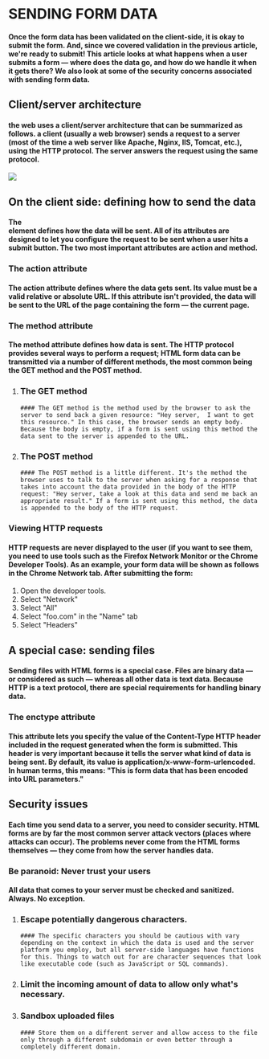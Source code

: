 # SENDING FORM DATA

#### Once the form data has been validated on the client-side, it is okay to submit the form. And, since we covered validation in the previous article, we're ready to submit! This article looks at what happens when a user submits a form — where does the data go, and how do we handle it when it gets there? We also look at some of the security concerns associated with sending form data.

## Client/server architecture
#### the web uses a client/server architecture that can be summarized as follows. a client (usually a web browser) sends a request to a server (most of the time a web server like Apache, Nginx, IIS, Tomcat, etc.), using the HTTP protocol. The server answers the request using the same protocol.

![](https://developer.mozilla.org/en-US/docs/Learn/Forms/Sending_and_retrieving_form_data/client-server.png )

## On the client side: defining how to send the data
#### The <form> element defines how the data will be sent. All of its attributes are designed to let you configure the request to be sent when a user hits a submit button. The two most important attributes are action and method.
### The action attribute
#### The action attribute defines where the data gets sent. Its value must be a valid relative or absolute URL. If this attribute isn't provided, the data will be sent to the URL of the page containing the form — the current page.

### The method attribute
#### The method attribute defines how data is sent. The HTTP protocol provides several ways to perform a request; HTML form data can be transmitted via a number of different methods, the most common being the GET method and the POST method.

1. ### The GET method
       #### The GET method is the method used by the browser to ask the server to send back a given resource: "Hey server,  I want to get this resource." In this case, the browser sends an empty body. Because the body is empty, if a form is sent using this method the data sent to the server is appended to the URL.
2. ### The POST method
       #### The POST method is a little different. It's the method the browser uses to talk to the server when asking for a response that takes into account the data provided in the body of the HTTP request: "Hey server, take a look at this data and send me back an appropriate result." If a form is sent using this method, the data is appended to the body of the HTTP request.

### Viewing HTTP requests
#### HTTP requests are never displayed to the user (if you want to see them, you need to use tools such as the Firefox Network Monitor or the Chrome Developer Tools). As an example, your form data will be shown as follows in the Chrome Network tab. After submitting the form:
1. Open the developer tools.
2. Select "Network"
3. Select "All"
4. Select "foo.com" in the "Name" tab
5. Select "Headers"   

## A special case: sending files
#### Sending files with HTML forms is a special case. Files are binary data — or considered as such — whereas all other data is text data. Because HTTP is a text protocol, there are special requirements for handling binary data.

### The enctype attribute
#### This attribute lets you specify the value of the Content-Type HTTP header included in the request generated when the form is submitted. This header is very important because it tells the server what kind of data is being sent. By default, its value is application/x-www-form-urlencoded. In human terms, this means: "This is form data that has been encoded into URL parameters."

## Security issues
#### Each time you send data to a server, you need to consider security. HTML forms are by far the most common server attack vectors (places where attacks can occur). The problems never come from the HTML forms themselves — they come from how the server handles data.
### Be paranoid: Never trust your users
#### All data that comes to your server must be checked and sanitized. Always. No exception.
1. ### Escape potentially dangerous characters.
       #### The specific characters you should be cautious with vary depending on the context in which the data is used and the server platform you employ, but all server-side languages have functions for this. Things to watch out for are character sequences that look like executable code (such as JavaScript or SQL commands).

2. ### Limit the incoming amount of data to allow only what's necessary.
3. ### Sandbox uploaded files
       #### Store them on a different server and allow access to the file only through a different subdomain or even better through a completely different domain.


